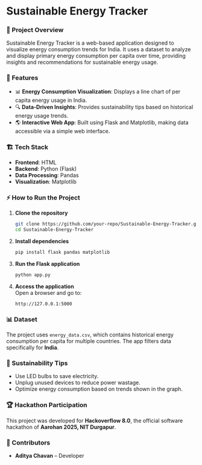 # Sustainable Energy Tracker  

### 🚀 Project Overview  
Sustainable Energy Tracker is a web-based application designed to visualize energy consumption trends for India. It uses a dataset to analyze and display primary energy consumption per capita over time, providing insights and recommendations for sustainable energy usage.

### 📌 Features  
- 📊 **Energy Consumption Visualization**: Displays a line chart of per capita energy usage in India.  
- 🔍 **Data-Driven Insights**: Provides sustainability tips based on historical energy usage trends.  
- 🌎 **Interactive Web App**: Built using Flask and Matplotlib, making data accessible via a simple web interface.  

### 🏗️ Tech Stack  
- **Frontend**: HTML  
- **Backend**: Python (Flask)  
- **Data Processing**: Pandas  
- **Visualization**: Matplotlib  


### ⚡ How to Run the Project  
1. **Clone the repository**  
   ```sh
   git clone https://github.com/your-repo/Sustainable-Energy-Tracker.git  
   cd Sustainable-Energy-Tracker  
   ```
2. **Install dependencies**  
   ```sh
   pip install flask pandas matplotlib  
   ```
3. **Run the Flask application**  
   ```sh
   python app.py  
   ```
4. **Access the application**  
   Open a browser and go to:  
   ```
   http://127.0.0.1:5000  
   ```

### 📊 Dataset  
The project uses `energy_data.csv`, which contains historical energy consumption per capita for multiple countries. The app filters data specifically for **India**.

### 🌱 Sustainability Tips  
- Use LED bulbs to save electricity.  
- Unplug unused devices to reduce power wastage.  
- Optimize energy consumption based on trends shown in the graph.  

### 🏆 Hackathon Participation  
This project was developed for **Hackoverflow 8.0**, the official software hackathon of **Aarohan 2025, NIT Durgapur**.

### 🤝 Contributors  
- **Aditya Chavan** – Developer  
 

